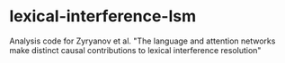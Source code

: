 # lexical-interference-lsm
Analysis code for Zyryanov et al. "The language and attention networks make distinct causal contributions to lexical interference resolution"
